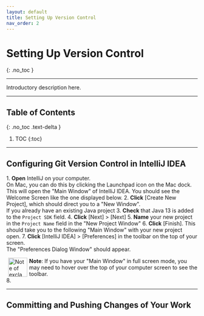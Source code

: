 ```yaml
---
layout: default
title: Setting Up Version Control
nav_order: 2
---
```


# Setting Up Version Control
{: .no_toc }


---

Introductory description here. 

---

## Table of Contents
{: .no_toc .text-delta }

1. TOC
{:toc}

---

## Configuring Git Version Control in IntelliJ IDEA
1\. **Open** IntelliJ on your computer.<br> 
On Mac, you can do this by clicking the Launchpad icon on the Mac dock.<br>
This will open the "Main Window" of IntelliJ IDEA. You should see the Welcome Screen like the one displayed below.
2\. **Click** \[Create New Project\], which should direct you to a "New Window".<br> 
If you already have an existing Java project
3\. **Check** that Java 13 is added to the `Project SDK` field.
4\. **Click** \[Next\] > \[Next\]
5\. **Name** your new project in the `Project Name` field in the "New Project Window"
6\. **Click** \[Finish\]. This should take you to the following "Main Window" with your new project open.
7\. **Click** \[IntelliJ IDEA\] > \[Preferences\] in the toolbar on the top of your screen. <br>
The "Preferences Dialog Window" should appear.<br>

<img src="Documentation/assets/images/exclamation-icon.png" alt= "Note of exclamation icon" width="50" style="float:left; margin: 0px 5px;"/>

**Note**: If you have your "Main Window" in full screen mode, you may need to hover over the top of your computer screen to see the toolbar.<br>
8\. 

---

## Committing and Pushing Changes of Your Work